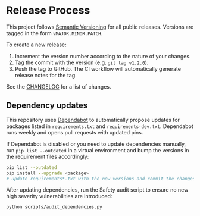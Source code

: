# Release Process

This project follows [Semantic Versioning](https://semver.org) for all public
releases. Versions are tagged in the form `vMAJOR.MINOR.PATCH`.

To create a new release:

1. Increment the version number according to the nature of your changes.
2. Tag the commit with the version (e.g. `git tag v1.2.0`).
3. Push the tag to GitHub. The CI workflow will automatically generate release
   notes for the tag.

See the [CHANGELOG](../CHANGELOG.md) for a list of changes.

## Dependency updates

This repository uses [Dependabot](https://docs.github.com/en/code-security/dependabot)
to automatically propose updates for packages listed in
`requirements.txt` and `requirements-dev.txt`. Dependabot runs weekly and
opens pull requests with updated pins.

If Dependabot is disabled or you need to update dependencies manually,
run `pip list --outdated` in a virtual environment and bump the versions
in the requirement files accordingly:

```bash
pip list --outdated
pip install --upgrade <package>
# update requirements*.txt with the new versions and commit the changes
```

After updating dependencies, run the Safety audit script to ensure no new high
severity vulnerabilities are introduced:

```bash
python scripts/audit_dependencies.py
```


